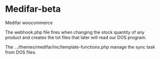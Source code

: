 # Medifar-beta

Medifar woocommerce

The webhook.php file fires when changing the stock quantity of any product and creates the txt files that later will read our DOS program.

The .../themes/medifar/inc/template-functions.php manage the sync task from DOS files.
